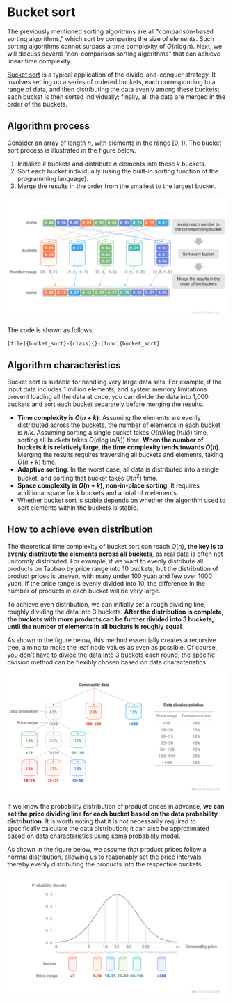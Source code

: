 # Bucket sort

The previously mentioned sorting algorithms are all "comparison-based sorting algorithms," which sort by comparing the size of elements. Such sorting algorithms cannot surpass a time complexity of $O(n \log n)$. Next, we will discuss several "non-comparison sorting algorithms" that can achieve linear time complexity.

<u>Bucket sort</u> is a typical application of the divide-and-conquer strategy. It involves setting up a series of ordered buckets, each corresponding to a range of data, and then distributing the data evenly among these buckets; each bucket is then sorted individually; finally, all the data are merged in the order of the buckets.

## Algorithm process

Consider an array of length $n$, with elements in the range $[0, 1)$. The bucket sort process is illustrated in the figure below.

1. Initialize $k$ buckets and distribute $n$ elements into these $k$ buckets.
2. Sort each bucket individually (using the built-in sorting function of the programming language).
3. Merge the results in the order from the smallest to the largest bucket.

![Bucket sort algorithm process](bucket_sort.assets/bucket_sort_overview.png)

The code is shown as follows:

```src
[file]{bucket_sort}-[class]{}-[func]{bucket_sort}
```

## Algorithm characteristics

Bucket sort is suitable for handling very large data sets. For example, if the input data includes 1 million elements, and system memory limitations prevent loading all the data at once, you can divide the data into 1,000 buckets and sort each bucket separately before merging the results.

- **Time complexity is $O(n + k)$**: Assuming the elements are evenly distributed across the buckets, the number of elements in each bucket is $n/k$. Assuming sorting a single bucket takes $O(n/k \log(n/k))$ time, sorting all buckets takes $O(n \log(n/k))$ time. **When the number of buckets $k$ is relatively large, the time complexity tends towards $O(n)$**. Merging the results requires traversing all buckets and elements, taking $O(n + k)$ time.
- **Adaptive sorting**: In the worst case, all data is distributed into a single bucket, and sorting that bucket takes $O(n^2)$ time.
- **Space complexity is $O(n + k)$, non-in-place sorting**: It requires additional space for $k$ buckets and a total of $n$ elements.
- Whether bucket sort is stable depends on whether the algorithm used to sort elements within the buckets is stable.

## How to achieve even distribution

The theoretical time complexity of bucket sort can reach $O(n)$, **the key is to evenly distribute the elements across all buckets**, as real data is often not uniformly distributed. For example, if we want to evenly distribute all products on Taobao by price range into 10 buckets, but the distribution of product prices is uneven, with many under 100 yuan and few over 1000 yuan. If the price range is evenly divided into 10, the difference in the number of products in each bucket will be very large.

To achieve even distribution, we can initially set a rough dividing line, roughly dividing the data into 3 buckets. **After the distribution is complete, the buckets with more products can be further divided into 3 buckets, until the number of elements in all buckets is roughly equal**.

As shown in the figure below, this method essentially creates a recursive tree, aiming to make the leaf node values as even as possible. Of course, you don't have to divide the data into 3 buckets each round; the specific division method can be flexibly chosen based on data characteristics.

![Recursive division of buckets](bucket_sort.assets/scatter_in_buckets_recursively.png)

If we know the probability distribution of product prices in advance, **we can set the price dividing line for each bucket based on the data probability distribution**. It is worth noting that it is not necessarily required to specifically calculate the data distribution; it can also be approximated based on data characteristics using some probability model.

As shown in the figure below, we assume that product prices follow a normal distribution, allowing us to reasonably set the price intervals, thereby evenly distributing the products into the respective buckets.

![Dividing buckets based on probability distribution](bucket_sort.assets/scatter_in_buckets_distribution.png)
